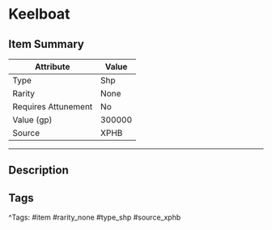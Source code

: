 # Keelboat

## Item Summary

| Attribute            | Value                        |
|----------------------|------------------------------|
| Type                 | Shp |
| Rarity               | None             |
| Requires Attunement  | No                |
| Value (gp)           | 300000    |
| Source               | XPHB |

---

## Description



## Tags

^Tags: #item #rarity_none #type_shp #source_xphb